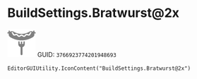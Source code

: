 # BuildSettings.Bratwurst@2x
![](/img/BuildSettings.Bratwurst@2x.png)
GUID: `3766923774201948693`
```
EditorGUIUtility.IconContent("BuildSettings.Bratwurst@2x")
```
